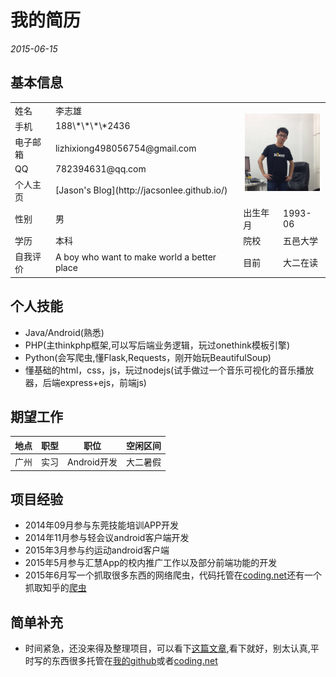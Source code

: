 # 我的简历

*2015-06-15*

## 基本信息

<table>
  <tbody>
    <tr>
      <td>姓名</td><td>李志雄</td>
      <td colspan="2" rowspan="5" style="text-align:center">
        <img src="myphoto.png" width="120">
      </td>
    </tr>
    <tr>
      <td>手机</td><td>188\*\*\*\*2436</td>
    </tr>
    <tr>
      <td>电子邮箱</td><td>lizhixiong498056754@gmail.com</td>
    </tr>
    <tr>
      <td>QQ</td><td>782394631@qq.com</td>
    </tr>
    <tr>
      <td>个人主页</td><td>[Jason's Blog](http://jacsonlee.github.io/)</td>
    </tr>
    <tr>
      <td>性别</td><td>男</td><td>出生年月</td><td>1993-06</td>
    </tr>
    <tr>
      <td>学历</td><td>本科</td><td>院校</td><td>五邑大学</td>
    </tr>
    <tr>
      <td>自我评价</td><td>A boy who want to make world a better place</td><td>目前</td><td>大二在读</td>
    </tr>
  <tbody>
</table>


## 个人技能

- Java/Android(熟悉)
- PHP(主thinkphp框架,可以写后端业务逻辑，玩过onethink模板引擎)
- Python(会写爬虫,懂Flask,Requests，刚开始玩BeautifulSoup)
- 懂基础的html，css，js，玩过nodejs(试手做过一个音乐可视化的音乐播放器，后端express+ejs，前端js)

## 期望工作

| 地点 | 职型 | 职位 | 空闲区间 |
| :-: | :-: | :-: | :-: |
| 广州 | 实习 | Android开发 | 大二暑假 |

## 项目经验

- 2014年09月参与东莞技能培训APP开发
- 2014年11月参与轻会议android客户端开发
- 2015年3月参与约运动android客户端
- 2015年5月参与汇慧App的校内推广工作以及部分前端功能的开发
- 2015年6月写一个抓取很多东西的网络爬虫，代码托管在[coding.net](https://coding.net/u/coder_jason/p/PythonSpider/git)还有一个抓取知乎的[爬虫](https://coding.net/u/coder_jason/p/PythonSnatchAt/git)

## 简单补充

- 时间紧急，还没来得及整理项目，可以看下[这篇文章](http://jacsonlee.github.io/Blog/?Diary/zheduanshijian),看下就好，别太认真,平时写的东西很多托管在[我的github](https://github.com/jacsonLee)或者[coding.net](https://coding.net/user)



